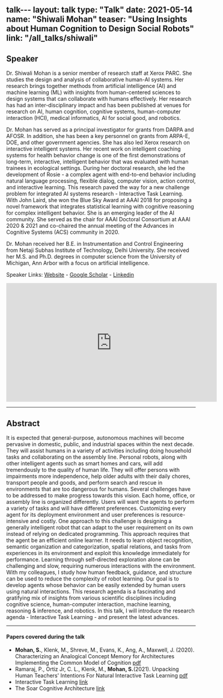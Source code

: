 talk---
layout: talk
type: "Talk"
date: 2021-05-14
name: "Shiwali Mohan"
teaser: "Using Insights about Human Cognition to Design Social Robots"
link: "/all_talks/shiwali"
---
## Speaker

Dr. Shiwali Mohan is a senior member of research staff at Xerox PARC. She studies the design and analysis of collaborative human-AI systems. Her research brings together methods from artificial intelligence (AI) and machine learning (ML) with insights from human-centered sciences to design systems that can collaborate with humans effectively. Her research has had an inter-disciplinary impact and has been published at venues for research on AI, human cognition, cognitive systems, human-computer interaction (HCI), medical informatics, AI for social good, and robotics.

Dr. Mohan has served as a principal investigator for grants from DARPA and AFOSR. In addition, she has been a key personnel on grants from ARPA-E, DOE, and other government agencies. She has also led Xerox research on interactive intelligent systems. Her recent work on intelligent coaching systems for health behavior change is one of the first demonstrations of long-term, interactive, intelligent behavior that was evaluated with human trainees in ecological settings. During her doctoral research, she led the development of Rosie - a complex agent with end-to-end behavior including natural language processing, flexible dialog, computer vision, action control, and interactive learning. This research paved the way for a new challenge problem for integrated AI systems research - Interactive Task Learning. With John Laird, she won the Blue Sky Award at AAAI 2018 for proposing a novel framework that integrates statistical learning with cognitive reasoning for complex intelligent behavior. She is an emerging leader of the AI community. She served as the chair for AAAI Doctoral Consortium at AAAI 2020 & 2021 and co-chaired the annual meeting of the Advances in Cognitive Systems (ACS) community in 2020.

Dr. Mohan received her B.E. in Instrumentation and Control Engineering from Netaji Subhas Institute of Technology, Delhi University. She received her M.S. and Ph.D. degrees in computer science from the University of Michigan, Ann Arbor with a focus on artificial intelligence.

Speaker Links: [Website](https://www.shiwali.me/) - [Google Scholar](https://scholar.google.com/citations?user=EYWzxPIAAAAJ&hl=en) - [Linkedin](https://www.linkedin.com/in/shiwalimohan/)

<iframe width="560" height="315" src="https://www.youtube.com/embed/QrhfwbBSO4Q" title="YouTube video player" frameborder="0" allow="accelerometer; autoplay; clipboard-write; encrypted-media; gyroscope; picture-in-picture" allowfullscreen></iframe>

---

## Abstract
It is expected that general-purpose, autonomous machines will become pervasive in domestic, public, and industrial spaces within the next decade. They will assist humans in a variety of activities including doing household tasks and collaborating on the assembly line. Personal robots, along with other intelligent agents such as smart homes and cars, will add tremendously to the quality of human life. They will offer persons with impairments more independence, help older adults with their daily chores, transport people and goods, and perform search and rescue in environments that are too dangerous for humans.
Several challenges have to be addressed to make progress towards this vision. Each home, office, or assembly line is organized differently. Users will want the agents to perform a variety of tasks and will have different preferences. Customizing every agent for its deployment environment and user preferences is resource-intensive and costly. One approach to this challenge is designing a generally intelligent robot that can adapt to the user requirement on its own instead of relying on dedicated programming. This approach requires that the agent be an efficient online learner. It needs to learn object recognition, semantic organization and categorization, spatial relations, and tasks from experiences in its environment and exploit this knowledge immediately for performance. Learning through self-directed exploration alone can be challenging and slow, requiring numerous interactions with the environment. With my colleagues, I study how human feedback, guidance, and structure can be used to reduce the complexity of robot learning. Our goal is to develop agents whose behavior can be easily extended by human users using natural interactions.
This research agenda is a fascinating and gratifying mix of insights from various scientific disciplines including cognitive science, human-computer interaction, machine learning, reasoning & inference, and robotics. In this talk, I will introduce the research agenda - Interactive Task Learning - and present the latest advances. 

---

#### Papers covered during the talk
* **Mohan, S.**, Klenk, M., Shreve, M., Evans, K., Ang, A., Maxwell, J. (2020). Characterizing an Analogical Concept Memory for Architectures Implementing the Common Model of Cognition [pdf](https://arxiv.org/abs/2006.01962)
* Ramaraj, P., Ortiz Jr, C. L., Klenk, M., **Mohan, S.**(2021). Unpacking Human Teachers' Intentions For Natural Interactive Task Learning [pdf](https://arxiv.org/abs/2102.06755)
* Interactive Task Learning [link](https://mitpress.mit.edu/books/interactive-task-learning)
* The Soar Cognitive Architecture [link](https://soar.eecs.umich.edu/) 